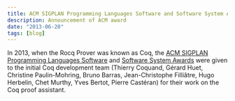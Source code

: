 ```yaml
---
title: ACM SIGPLAN Programming Languages Software and Software System Awards
description: Announcement of ACM award
date: "2013-06-20"
tags: [blog]
---
```


In 2013, when the Rocq Prover was known as Coq, the [ACM SIGPLAN Programming Languages Software](https://www.sigplan.org/Awards/Software/) and [Software System Awards](https://awards.acm.org/software-system/award-recipients?year=2013&award=149) were given to the initial Coq development team (Thierry Coquand, Gérard Huet, Christine Paulin-Mohring, Bruno Barras, Jean-Christophe Filliâtre, Hugo Herbelin, Chet Murthy, Yves Bertot, Pierre Castéran) for their work on the Coq proof assistant.